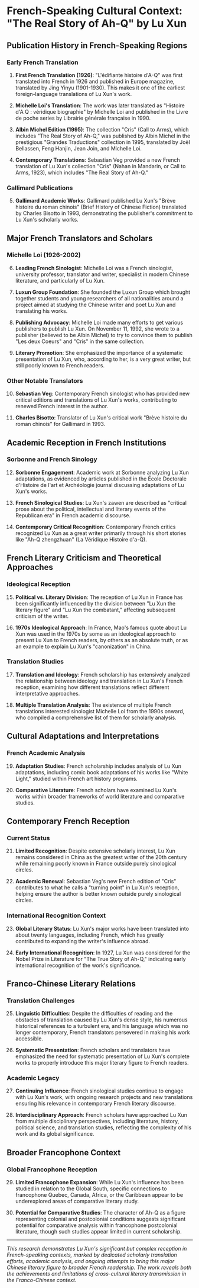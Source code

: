 # French-Speaking Cultural Context: "The Real Story of Ah-Q" by Lu Xun

## Publication History in French-Speaking Regions

### Early French Translation
1. **First French Translation (1926)**: "L'édifiante histoire d'A-Q" was first translated into French in 1926 and published in Europe magazine, translated by Jing Yinyu (1901-1930). This makes it one of the earliest foreign-language translations of Lu Xun's work.

2. **Michelle Loi's Translation**: The work was later translated as "Histoire d'A Q : véridique biographie" by Michelle Loi and published in the Livre de poche series by Librairie générale française in 1990.

3. **Albin Michel Edition (1995)**: The collection "Cris" (Call to Arms), which includes "The Real Story of Ah-Q," was published by Albin Michel in the prestigious "Grandes Traductions" collection in 1995, translated by Joël Bellassen, Feng Hanjin, Jean Join, and Michelle Loi.

4. **Contemporary Translations**: Sebastian Veg provided a new French translation of Lu Xun's collection "Cris" (Nahan in Mandarin, or Call to Arms, 1923), which includes "The Real Story of Ah-Q."

### Gallimard Publications
5. **Gallimard Academic Works**: Gallimard published Lu Xun's "Brève histoire du roman chinois" (Brief History of Chinese Fiction) translated by Charles Bisotto in 1993, demonstrating the publisher's commitment to Lu Xun's scholarly works.

## Major French Translators and Scholars

### Michelle Loi (1926-2002)
6. **Leading French Sinologist**: Michelle Loi was a French sinologist, university professor, translator and writer, specialist in modern Chinese literature, and particularly of Lu Xun.

7. **Luxun Group Foundation**: She founded the Luxun Group which brought together students and young researchers of all nationalities around a project aimed at studying the Chinese writer and poet Lu Xun and translating his works.

8. **Publishing Advocacy**: Michelle Loi made many efforts to get various publishers to publish Lu Xun. On November 11, 1992, she wrote to a publisher (believed to be Albin Michel) to try to convince them to publish "Les deux Coeurs" and "Cris" in the same collection.

9. **Literary Promotion**: She emphasized the importance of a systematic presentation of Lu Xun, who, according to her, is a very great writer, but still poorly known to French readers.

### Other Notable Translators
10. **Sebastian Veg**: Contemporary French sinologist who has provided new critical editions and translations of Lu Xun's works, contributing to renewed French interest in the author.

11. **Charles Bisotto**: Translator of Lu Xun's critical work "Brève histoire du roman chinois" for Gallimard in 1993.

## Academic Reception in French Institutions

### Sorbonne and French Sinology
12. **Sorbonne Engagement**: Academic work at Sorbonne analyzing Lu Xun adaptations, as evidenced by articles published in the École Doctorale d'Histoire de l'art et Archéologie journal discussing adaptations of Lu Xun's works.

13. **French Sinological Studies**: Lu Xun's zawen are described as "critical prose about the political, intellectual and literary events of the Republican era" in French academic discourse.

14. **Contemporary Critical Recognition**: Contemporary French critics recognized Lu Xun as a great writer primarily through his short stories like "Ah-Q zhengzhuan" (La Véridique Histoire d'a-Q).

## French Literary Criticism and Theoretical Approaches

### Ideological Reception
15. **Political vs. Literary Division**: The reception of Lu Xun in France has been significantly influenced by the division between "Lu Xun the literary figure" and "Lu Xun the combatant," affecting subsequent criticism of the writer.

16. **1970s Ideological Approach**: In France, Mao's famous quote about Lu Xun was used in the 1970s by some as an ideological approach to present Lu Xun to French readers, by others as an absolute truth, or as an example to explain Lu Xun's "canonization" in China.

### Translation Studies
17. **Translation and Ideology**: French scholarship has extensively analyzed the relationship between ideology and translation in Lu Xun's French reception, examining how different translations reflect different interpretative approaches.

18. **Multiple Translation Analysis**: The existence of multiple French translations interested sinologist Michelle Loi from the 1990s onward, who compiled a comprehensive list of them for scholarly analysis.

## Cultural Adaptations and Interpretations

### French Academic Analysis
19. **Adaptation Studies**: French scholarship includes analysis of Lu Xun adaptations, including comic book adaptations of his works like "White Light," studied within French art history programs.

20. **Comparative Literature**: French scholars have examined Lu Xun's works within broader frameworks of world literature and comparative studies.

## Contemporary French Reception

### Current Status
21. **Limited Recognition**: Despite extensive scholarly interest, Lu Xun remains considered in China as the greatest writer of the 20th century while remaining poorly known in France outside purely sinological circles.

22. **Academic Renewal**: Sebastian Veg's new French edition of "Cris" contributes to what he calls a "turning point" in Lu Xun's reception, helping ensure the author is better known outside purely sinological circles.

### International Recognition Context
23. **Global Literary Status**: Lu Xun's major works have been translated into about twenty languages, including French, which has greatly contributed to expanding the writer's influence abroad.

24. **Early International Recognition**: In 1927, Lu Xun was considered for the Nobel Prize in Literature for "The True Story of Ah-Q," indicating early international recognition of the work's significance.

## Franco-Chinese Literary Relations

### Translation Challenges
25. **Linguistic Difficulties**: Despite the difficulties of reading and the obstacles of translation caused by Lu Xun's dense style, his numerous historical references to a turbulent era, and his language which was no longer contemporary, French translators persevered in making his work accessible.

26. **Systematic Presentation**: French scholars and translators have emphasized the need for systematic presentation of Lu Xun's complete works to properly introduce this major literary figure to French readers.

### Academic Legacy
27. **Continuing Influence**: French sinological studies continue to engage with Lu Xun's work, with ongoing research projects and new translations ensuring his relevance in contemporary French literary discourse.

28. **Interdisciplinary Approach**: French scholars have approached Lu Xun from multiple disciplinary perspectives, including literature, history, political science, and translation studies, reflecting the complexity of his work and its global significance.

## Broader Francophone Context

### Global Francophone Reception
29. **Limited Francophone Expansion**: While Lu Xun's influence has been studied in relation to the Global South, specific connections to francophone Quebec, Canada, Africa, or the Caribbean appear to be underexplored areas of comparative literary study.

30. **Potential for Comparative Studies**: The character of Ah-Q as a figure representing colonial and postcolonial conditions suggests significant potential for comparative analysis within francophone postcolonial literature, though such studies appear limited in current scholarship.

---

*This research demonstrates Lu Xun's significant but complex reception in French-speaking contexts, marked by dedicated scholarly translation efforts, academic analysis, and ongoing attempts to bring this major Chinese literary figure to broader French readership. The work reveals both the achievements and limitations of cross-cultural literary transmission in the Franco-Chinese context.*